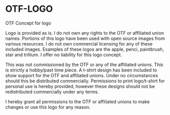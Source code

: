 # OTF-LOGO
OTF Concept for logo

Logo is provided as is. I do not own any rights to the OTF or affiliated union names. Portions of this logo have been used with open source images from various resources. I do not own commercial licensing for any of these included images. Examples of these logos are the apple, penci, paintbrush, star and trillium. I offer no liability for this logo concept.

This was not commissioned by the OTF or any of the affiliated unions. This is strictly a hobby/past time piece. A t-shirt design has been included to show support for the OTF and affiliated unions. Under no circumstances should this be distributed commercially. Permissions to print logo/t-shirt for personal use is hereby provided, however these designs should not be redistributed commercially under any terms. 

I hereby grant all permissions to the OTF or affiliated unions to make changes or use this logo for any reason.
